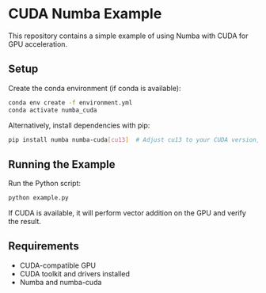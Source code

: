 # CUDA Numba Example

This repository contains a simple example of using Numba with CUDA for GPU acceleration.

## Setup

Create the conda environment (if conda is available):

```bash
conda env create -f environment.yml
conda activate numba_cuda
```

Alternatively, install dependencies with pip:

```bash
pip install numba numba-cuda[cu13]  # Adjust cu13 to your CUDA version, e.g., cu12
```

## Running the Example

Run the Python script:

```bash
python example.py
```

If CUDA is available, it will perform vector addition on the GPU and verify the result.

## Requirements

- CUDA-compatible GPU
- CUDA toolkit and drivers installed
- Numba and numba-cuda
